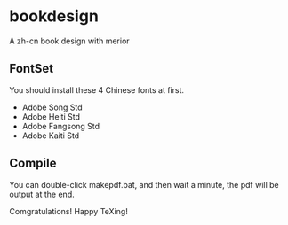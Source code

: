 # bookdesign

A zh-cn book design with merior
## FontSet

You should install these 4 Chinese fonts at first.

 + Adobe Song Std
 + Adobe Heiti Std
 + Adobe Fangsong Std
 + Adobe Kaiti Std
 
## Compile

You can double-click makepdf.bat, and then wait a minute, the pdf will be output at the end.

Comgratulations! Happy TeXing!
